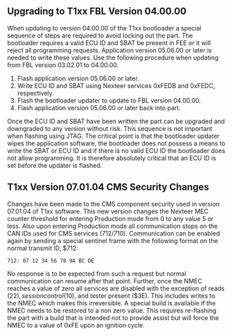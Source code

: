 Upgrading to T1xx FBL Version 04.00.00
------------------------------------------------------------------------------------------------------------------------
When updating to version 04.00.00 of the T1xx bootloader a special sequence of steps are required to avoid locking
out the part.  The bootloader requires a valid ECU ID and SBAT be present in FEE or it will reject all programming
requests.  Application version 05.06.00 or later is needed to write these values.  Use the following procedure when
updating from FBL version 03.02.01 to 04.00.00.

1. Flash application version 05.06.00 or later.
2. Write ECU ID and SBAT using Nexteer services 0xFEDB and 0xFEDC, respectively.
3. Flash the bootloader updater to update to FBL version 04.00.00.
4. Flash application version 05.06.00 or later back into part.

Once the ECU ID and SBAT have been written the part can be upgraded and downgraded to any version without risk.  This
sequence is not important when flashing using JTAG.  The critical point is that the bootloader updater wipes the
application software, the bootloader does not possess a means to write the SBAT or ECU ID and if there is no valid ECU
ID the bootloader does not allow programming.  It is therefore absolutely critical that an ECU ID is set before the
updater is flashed.


T1xx Version 07.01.04 CMS Security Changes
------------------------------------------------------------------------------------------------------------------------
Changes have been made to the CMS component security used in version 07.01.04 of T1xx software.  This new version
changes the Nexteer MEC counter threshold for entering Production mode from 0 to any value 5 or less.  Also upon
entering Production mode all communication stops on the CAN IDs used for CMS services ($712/$710).  Communication can
be enabled again by sending a special sentinel frame with the following format on the normal transmit ID, $712:

    712: 07 12 34 56 78 9A BC DE

No response is to be expected from such a request but normal communication can resume after that point.  Further, once
the NMEC reaches a value of zero all services are disabled with the exception of reads ($22), session control ($10), and
tester present ($3E).  This includes writes to the NMEC which makes this irreversible.  A special build is available if
the NMEC needs to be restored to a non zero value.  This requires re-flashing the part with a build that is intended not
to provide assist but will force the NMEC to a value of 0xFE upon an ignition cycle.